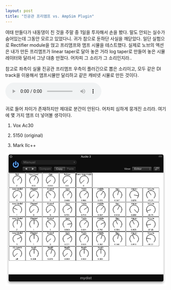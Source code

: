 ```yaml
---
layout: post
title: "진공관 프리앰프 vs. AmpSim Plugin"
---
```



여태 만들다가 내동댕이 친 것을 주말 중 1일을 투자해서 손을 봤다. 말도 안되는 실수가 숨어있는데 그동안 모르고 있었다니. 귀가 참으로 둔하단 사실을 깨닫았다. 일단 실험으로 Rectifier module을 얹고 프리앰프와 앰프 시뮬을 테스트했다. 실제로 노브의 엑션은 내가 만든 프리앰프가 linear taper로 달아 놓은 거라 log taper로 만들어 놓은 시뮬레이터와 달라서 그냥 대충 만졌다. 어차피 그 소리가 그 소리인지라..




참고로 좌측이 실물 진공관 프리앰프 우측이 플러긴으로 뽑은 소리이고, 모두 같은 DI track을 이용해서 앰프시뮬만 달리하고 같은 캐비넷 시뮬로 만든 것이다. 




<audio src="/assets/images/d35d937fbb1369822ed74c7ce5c1b7c1.mp3" controls preload></audio>






귀로 들어 차이가 존재하지만 제대로 분간이 안된다. 어차피 심하게 뭉개진 소리라. 여기에 몇 가지 앰프 더 넣어볼 생각이다.




1) Vox Ac30

2) 5150 (original)

3) Mark IIc++






![image](/assets/images/fd8c5e35765c10a68ea50163ab8cdac2.png)








